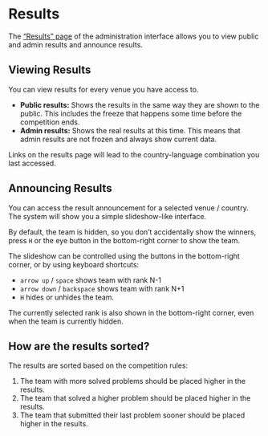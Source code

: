 # Results

The [“Results” page](/admin/results/) of the administration interface allows you to view public and admin results
and announce results.

## Viewing Results

You can view results for every venue you have access to.

* **Public results:** Shows the results in the same way they are shown to the public. This includes the freeze that 
happens some time before the competition ends.
* **Admin results:** Shows the real results at this time. This means that admin results are not frozen and always show 
current data.

Links on the results page will lead to the country-language combination you last accessed.

## Announcing Results

You can access the result announcement for a selected venue / country. The system will show you a simple slideshow-like
interface.

By default, the team is hidden, so you don’t accidentally show the winners, press `H` or the eye button in
the bottom-right corner to show the team.

The slideshow can be controlled using the buttons in the bottom-right corner, or by using keyboard shortcuts:

* `arrow up` / `space` shows team with rank N-1
* `arrow down` / `backspace` shows team with rank N+1
* `H` hides or unhides the team.

The currently selected rank is also shown in the bottom-right corner, even when the team is currently hidden.

## How are the results sorted?

The results are sorted based on the competition rules:

1. The team with more solved problems should be placed higher in the results.
2. The team that solved a higher problem should be placed higher in the results.
3. The team that submitted their last problem sooner should be placed higher in the results.
